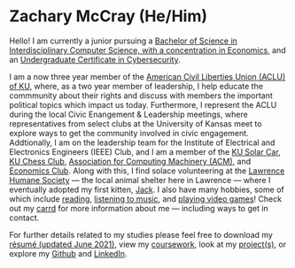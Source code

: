 # **Zachary McCray (He/Him)**

Hello! I am currently a junior pursuing a [Bachelor of Science in Interdisciplinary Computer Science, with a concentration in Economics](https://catalog.ku.edu/engineering/electrical-engineering-computer-science/bs-interdisciplinary-computing/#text), and an [Undergraduate Certificate in Cybersecurity](https://catalog.ku.edu/engineering/electrical-engineering-computer-science/ugcertificate-cybersecurity/#text).

I am a now three year member of the [American Civil Liberties Union (ACLU) of KU](https://rockchalkcentral.ku.edu/organization/ACLU), where, as a two year member of leadership, I help educate the commmunity about their rights and discuss with members the important political topics which impact us today. Furthermore, I represent the ACLU during the local Civic Enangement & Leadership meetings, where representatives from select clubs at the University of Kansas meet to explore ways to get the community involved in civic engagement. Addtionally, I am on the leadership team for the Institute of Electrical and Electronics Engineers (IEEE) Club, and I am a member of the [KU Solar Car](https://www.kusolarcar.com/), [KU Chess Club](https://rockchalkcentral.ku.edu/organization/kuchessclub), [Association for Computing Machinery (ACM)](https://rockchalkcentral.ku.edu/organization/acm), and [Economics Club](https://rockchalkcentral.ku.edu/organization/kueconclub). Along with this, I find solace volunteering at the [Lawrence Humane Society](https://lawrencehumane.org/) — the local animal shelter here in Lawrence — where I eventually adopted my first kitten, [Jack](https://imgur.com/gallery/YAmj6q5). I also have many hobbies, some of which include [reading](https://www.goodreads.com/zacharymccray), [listening to music](https://open.spotify.com/user/zachmccray.22?si=af033328f63942d7), and [playing video games](https://steamcommunity.com/id/zacharymccray/)! Check out my [carrd](https://zachmccray.carrd.co/) for more information about me — including ways to get in contact.

For further details related to my studies please feel free to download my [résumé (updated June 2021)](https://github.com/zachmccray/resume/raw/main/Resume.pdf), view my [coursework](https://zachmccray.github.io/coursework), look at my [project(s)](https://zachmccray.github.io/projects), or explore my [Github](https://github.com/zachmccray) and [LinkedIn](https://www.linkedin.com/in/zachmccray/).
